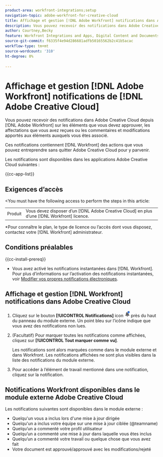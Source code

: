 ```yaml
---
product-area: workfront-integrations;setup
navigation-topic: adobe-workfront-for-creative-cloud
title: Affichage et gestion [!DNL Adobe Workfront] notifications dans Adobe Creative Cloud
description: Vous pouvez recevoir des notifications dans Adobe Creative Cloud depuis [!DNL Adobe Workfront] sur les éléments que vous devez approuver, les affectations que vous avez reçues ou les commentaires et modifications apportés aux éléments auxquels vous êtes associé.
author: Courtney,Becky
feature: Workfront Integrations and Apps, Digital Content and Documents
source-git-commit: f6335f4e94d286681adfb50165562b2c41b5acac
workflow-type: tm+mt
source-wordcount: '310'
ht-degree: 0%

---
```


# Affichage et gestion [!DNL Adobe Workfront] notifications de [!DNL Adobe Creative Cloud]

Vous pouvez recevoir des notifications dans Adobe Creative Cloud depuis [!DNL Adobe Workfront] sur les éléments que vous devez approuver, les affectations que vous avez reçues ou les commentaires et modifications apportés aux éléments auxquels vous êtes associé.

Ces notifications contiennent [!DNL Workfront] des actions que vous pouvez entreprendre sans quitter Adobe Creative Cloud pour y parvenir.

Les notifications sont disponibles dans les applications Adobe Creative Cloud suivantes :

{{cc-app-list}}

## Exigences d’accès

&lt;You must have the following access to perform the steps in this article:

<table style="table-layout:auto"> 
 <col> 
 </col> 
 <col> 
 </col> 
 <tbody> 
  <tr> 
   <!--<td role="rowheader">[!DNL Adobe Workfront] plan*</td> 
   <td> <p>[!UICONTROL Pro] or higher</p> </td> 
  </tr> 
  <tr data-mc-conditions=""> 
   <td role="rowheader">[!DNL Adobe Workfront] license*</td> 
   <td> <p>[!UICONTROL Work] or [!UICONTROL Plan]</p> </td> 
  </tr> -->
  <tr> 
   <td role="rowheader">Produit</td> 
   <td>Vous devez disposer d’un [!DNL Adobe Creative Cloud] en plus d’une [!DNL Workfront] licence.</td> 
  </tr> 
 </tbody> 
</table>

&#42;Pour connaître le plan, le type de licence ou l’accès dont vous disposez, contactez votre [!DNL Workfront] administrateur.

## Conditions préalables

{{cc-install-prereq}}

* Vous avez activé les notifications instantanées dans [!DNL Workfront]. Pour plus d’informations sur l’activation des notifications instantanées, voir [Modifier vos propres notifications électroniques](/help/quicksilver/workfront-basics/using-notifications/activate-or-deactivate-your-own-event-notifications.md).

## Affichage et gestion [!DNL Workfront] notifications dans Adobe Creative Cloud

1. Cliquez sur le bouton **[!UICONTROL Notifications]** icon ![Icône Notifications](assets/cc-plugin-notifications-icon.png) près du haut du panneau du module externe. Un point bleu sur l’icône indique que vous avez des notifications non lues.
1. (Facultatif) Pour marquer toutes les notifications comme affichées, cliquez sur **[!UICONTROL Tout marquer comme vu]**.

   Les notifications sont alors marquées comme dans le module externe et dans Workfront. Les notifications affichées ne sont plus visibles dans la liste des notifications du module externe.

1. Pour accéder à l’élément de travail mentionné dans une notification, cliquez sur la notification.

## Notifications Workfront disponibles dans le module externe Adobe Creative Cloud

Les notifications suivantes sont disponibles dans le module externe :


* Quelqu&#39;un vous a inclus lors d&#39;une mise à jour dirigée
* Quelqu&#39;un a inclus votre équipe sur une mise à jour ciblée (@teamname)
* Quelqu’un a commenté votre profil utilisateur
* Quelqu’un a commenté une mise à jour dans laquelle vous êtes inclus
* Quelqu’un a commenté votre travail ou quelque chose que vous avez fait
* Votre document est approuvé/approuvé avec les modifications/rejeté


